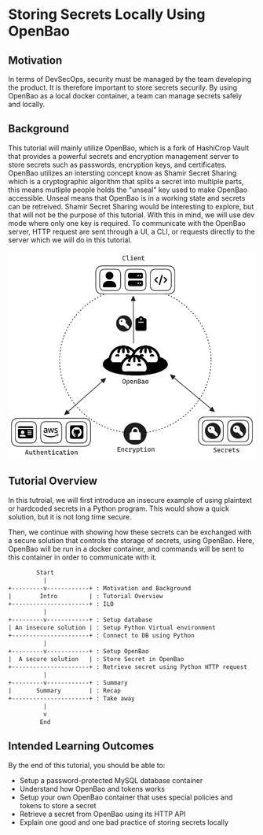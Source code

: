 # Storing Secrets Locally Using OpenBao
## Motivation
In terms of DevSecOps, security must be managed by the team developing the product. It is therefore important to store secrets securily. By using OpenBao as a local docker container, a team can manage secrets safely and locally.

## Background
This tutorial will mainly utilize OpenBao, which is a fork of HashiCrop Vault that provides a powerful secrets and encryption management server to store secrets such as passwords, encryption keys, and certificates. 
OpenBao utilizes an intersting concept know as Shamir Secret Sharing which is a cryptographic algorithm that splits a secret into multiple parts, this means mutliple people holds the "unseal" key used to make OpenBao accessible. Unseal means that OpenBao is in a working state and secrets can be retreived. Shamir Secret Sharing would be interesting to explore, but that will not be the purpose of this tutorial. With this in mind, we will use dev mode where only one key is required. To communicate with the OpenBao server, HTTP request are sent through a UI, a CLI, or requests directly to the server which we will do in this tutorial.

![openbao](./assets/openbao.png)


## Tutorial Overview
In this tutroial, we will first introduce an insecure example of using plaintext or hardcoded secrets in a Python program. This would show a quick solution, but it is not long time secure.

Then, we continue with showing how these secrets can be exchanged with a secure solution that controls the storage of secrets, using OpenBao. Here, OpenBao will be run in a docker container, and commands will be sent to this container in order to communicate with it.

```
        Start
          |
+---------v------------+ : Motivation and Background
|        Intro         | : Tutorial Overview
+----------------------+ : ILO
          |
+---------v------------+ : Setup database
| An insecure solution | : Setup Python Virtual environment
+----------------------+ : Connect to DB using Python
          |
+---------v------------+ : Setup OpenBao
|  A secure solution   | : Store Secret in OpenBao
+----------------------+ : Retrieve secret using Python HTTP request
          |
+---------v------------+ : Summary
|       Summary        | : Recap
+----------------------+ : Take away
          |
          v
         End
 ```

## Intended Learning Outcomes
By the end of this tutorial, you should be able to:
- Setup a password-protected MySQL database container
- Understand how OpenBao and tokens works
- Setup your own OpenBao container that uses special policies and tokens to store a secret
- Retrieve a secret from OpenBao using its HTTP API
- Explain one good and one bad practice of storing secrets locally 
